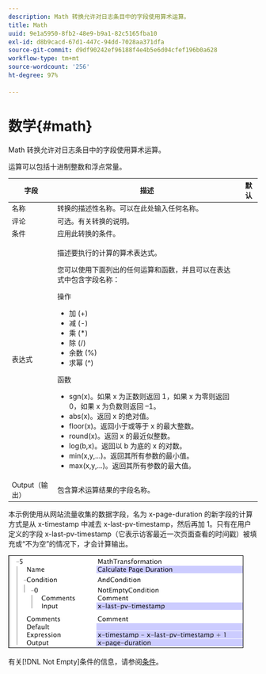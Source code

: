 ```yaml
---
description: Math 转换允许对日志条目中的字段使用算术运算。
title: Math
uuid: 9e1a5950-8fb2-48e9-b9a1-82c5165fba10
exl-id: d8b9cacd-67d1-447c-94dd-7028aa371dfa
source-git-commit: d9df90242ef96188f4e4b5e6d04cfef196b0a628
workflow-type: tm+mt
source-wordcount: '256'
ht-degree: 97%

---
```


# 数学{#math}

Math 转换允许对日志条目中的字段使用算术运算。

运算可以包括十进制整数和浮点常量。

<table id="table_FDF3DDF1960E43E391A67C9DC2A0E302"> 
 <thead> 
  <tr> 
   <th colname="col1" class="entry"> 字段 </th> 
   <th colname="col2" class="entry"> 描述 </th> 
   <th colname="col3" class="entry"> 默认 </th> 
  </tr> 
 </thead>
 <tbody> 
  <tr> 
   <td colname="col1"> 名称 </td> 
   <td colname="col2"> 转换的描述性名称。可以在此处输入任何名称。 </td> 
   <td colname="col3"></td> 
  </tr> 
  <tr> 
   <td colname="col1"> 评论 </td> 
   <td colname="col2"> 可选。有关转换的说明。 </td> 
   <td colname="col3"></td> 
  </tr> 
  <tr> 
   <td colname="col1"> 条件 </td> 
   <td colname="col2"> 应用此转换的条件。 </td> 
   <td colname="col3"></td> 
  </tr> 
  <tr> 
   <td colname="col1"> 表达式 </td> 
   <td colname="col2"> <p>描述要执行的计算的算术表达式。 </p> <p> 您可以使用下面列出的任何运算和函数，并且可以在表达式中包含字段名称： </p> <p> 操作 
     <ul id="ul_DB5915FADA0A41A3B11F1F48615F40A9">
      <li id="li_CA9EA97243F04760A81313C17EE057B3"> 加 (+) </li>
      <li id="li_908A272EBA2340098C20F22AA8D9ED26"> 减 (-) </li>
      <li id="li_C62257FF3AAB436D9148BBEA441621D7"> 乘 (*) </li>
      <li id="li_B5A9EAB3E49D4CB9A297172199F23542"> 除 (/) </li>
      <li id="li_D2D2B51DB2C8412A9B6F9D5F3CC03F8A"> 余数 (%) </li>
      <li id="li_07E7E368FFD2437A852B785E159848E5"> 求幂 (^) </li>
     </ul></p> <p>函数 
     <ul id="ul_E335AE8D684340AA998C4A2633FFDEE1">
      <li id="li_E036FF0B5DF244DDBFEDA9BFEDC62251"> sgn(x)。如果 x 为正数则返回 1，如果 x 为零则返回 0，如果 x 为负数则返回 –1。 </li>
      <li id="li_90CD8899DDC14778A95930C2768C82BC"> abs(x)。返回 x 的绝对值。 </li>
      <li id="li_F4AF23F343F74BD88B7166B1C2BB065E"> floor(x)。返回小于或等于 x 的最大整数。 </li>
      <li id="li_A31379A3659240C3A629BFAF19A6DDF1"> round(x)。返回 x 的最近似整数。 </li>
      <li id="li_9C0A0F3A4A304026B543F2A64B98B922"> log(b,x)。返回以 b 为底的 x 的对数。 </li>
      <li id="li_124D62C2CA5A42CBBCC5DB18FAA8920E"> min(x,y,...)。返回其所有参数的最小值。 </li>
      <li id="li_3B7B9FC1C0BF4E7688F9F49130B97B7F"> max(x,y,...)。返回其所有参数的最大值。 </li>
     </ul></p> </td> 
   <td colname="col3"></td> 
  </tr> 
  <tr> 
   <td colname="col1"> Output（输出） </td> 
   <td colname="col2"> 包含算术运算结果的字段名称。 </td> 
   <td colname="col3"></td> 
  </tr> 
 </tbody> 
</table>

本示例使用从网站流量收集的数据字段，名为 x-page-duration 的新字段的计算方式是从 x-timestamp 中减去 x-last-pv-timestamp，然后再加 1。只有在用户定义的字段 x-last-pv-timestamp（它表示访客最近一次页面查看的时间戳）被填充或“不为空”的情况下，才会计算输出。

![](assets/cfg_TransformationType_Math.png)

有关[!DNL Not Empty]条件的信息，请参阅[条件](../../../../../home/c-dataset-const-proc/c-conditions/c-abt-cond.md)。
